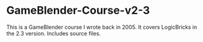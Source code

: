 GameBlender-Course-v2-3
=======================

This is a GameBlender course I wrote back in 2005. It covers LogicBricks in the 2.3 version. Includes source files.
